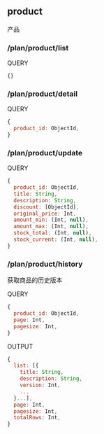 
## product

产品

### /plan/product/list

QUERY
```javascript
{}
```

### /plan/product/detail

QUERY
```javascript
{
  product_id: ObjectId,
}
```

### /plan/product/update

QUERY
```javascript
{
  product_id: ObjectId,
  title: String,
  description: String,
  discount: [ObjectId],
  original_price: Int,
  amount_min: (Int, null),
  amount_max: (Int, null),
  stock_total: (Int, null),
  stock_current: (Int, null),
}
```

### /plan/product/history

获取商品的历史版本

QUERY
```javascript
{
  product_id: ObjectId,
  page: Int,
  pagesize: Int,
}
```

OUTPUT
```javascript
{
  list: [{
    title: String,
    description: String,
    version: Int,
    ...
  }...],
  page: Int,
  pagesize: Int,
  totalRows: Int,
}
```

<!-- ### /plan/product/discount/add

QUERY
```javascript
{
  product_id: ObjectId,
  discount_id: ObjectId,
}
```

### /plan/product/discount/remove

QUERY
```javascript
{
  product_id: ObjectId,
  discount_id: ObjectId,
}
``` -->
